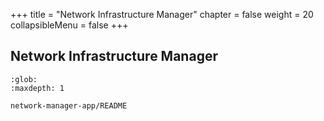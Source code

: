 +++
title = "Network Infrastructure Manager"
chapter = false
weight = 20
collapsibleMenu = false
+++

## Network Infrastructure Manager

```{toctree}
:glob:
:maxdepth: 1

network-manager-app/README
```
